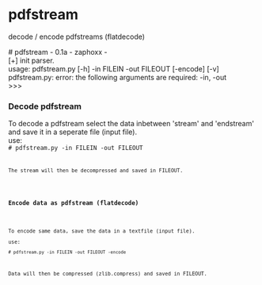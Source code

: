 # pdfstream
decode / encode pdfstreams (flatdecode)

<p>
# pdfstream - 0.1a - zaphoxx - <br>
[+] init parser.<br>
usage: pdfstream.py [-h] -in FILEIN -out FILEOUT [-encode] [-v]<br>
pdfstream.py: error: the following arguments are required: -in, -out<br>
>>> <br>
</p>
<h3>Decode pdfstream</h3>
<p>
To decode a pdfstream select the data inbetween 'stream' and 'endstream' and save it in a seperate file (input file).<br>
use:
<code>
# pdfstream.py -in FILEIN -out FILEOUT
<code>
<br>
The stream will then be decompressed and saved in FILEOUT.
</p>

<h3>Encode data as pdfstream (flatdecode)</h3>
<p>
To encode same data, save the data in a textfile (input file).<br>
use:
<code>
# pdfstream.py -in FILEIN -out FILEOUT -encode
</code>
<br>
Data will then be compressed (zlib.compress) and saved in FILEOUT.
</p>


